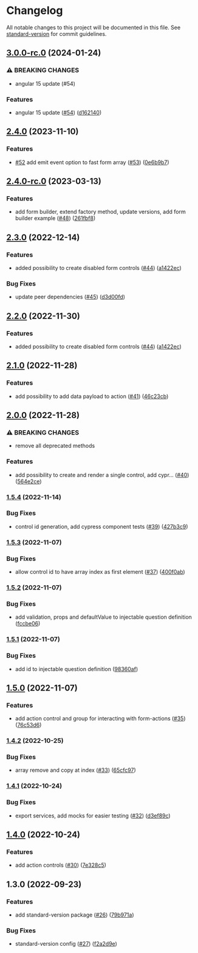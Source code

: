 # Changelog

All notable changes to this project will be documented in this file. See [standard-version](https://github.com/conventional-changelog/standard-version) for commit guidelines.

## [3.0.0-rc.0](https://github.com/Micky002/angular-fast-forms/compare/v2.4.0...v3.0.0-rc.0) (2024-01-24)


### ⚠ BREAKING CHANGES

* angular 15 update (#54)

### Features

* angular 15 update ([#54](https://github.com/Micky002/angular-fast-forms/issues/54)) ([d162140](https://github.com/Micky002/angular-fast-forms/commit/d1621402bc5515ccecd4120767ac0d9f0b9b70c9))

## [2.4.0](https://github.com/Micky002/angular-fast-forms/compare/v2.4.0-rc.0...v2.4.0) (2023-11-10)


### Features

* [#52](https://github.com/Micky002/angular-fast-forms/issues/52) add emit event option to fast form array ([#53](https://github.com/Micky002/angular-fast-forms/issues/53)) ([0e6b9b7](https://github.com/Micky002/angular-fast-forms/commit/0e6b9b718a09de98dc25414c19fb8f15a24df603))

## [2.4.0-rc.0](https://github.com/Micky002/angular-fast-forms/compare/v2.3.0...v2.4.0-rc.0) (2023-03-13)


### Features

* add form builder, extend factory method, update versions, add form builder example ([#48](https://github.com/Micky002/angular-fast-forms/issues/48)) ([261fbf8](https://github.com/Micky002/angular-fast-forms/commit/261fbf82db4411e98ad047f9cee93ef41d90809d))

## [2.3.0](https://github.com/Micky002/angular-fast-forms/compare/v2.1.0...v2.3.0) (2022-12-14)


### Features

* added possibility to create disabled form controls ([#44](https://github.com/Micky002/angular-fast-forms/issues/44)) ([a1422ec](https://github.com/Micky002/angular-fast-forms/commit/a1422ec928c259149eb36bebc7d01a1e9a6e014b))


### Bug Fixes

* update peer dependencies ([#45](https://github.com/Micky002/angular-fast-forms/issues/45)) ([d3d00fd](https://github.com/Micky002/angular-fast-forms/commit/d3d00fd6102b0694b964ae65a5e2c6062cacfff0))

## [2.2.0](https://github.com/Micky002/angular-fast-forms/compare/v2.1.0...v2.2.0) (2022-11-30)


### Features

* added possibility to create disabled form controls ([#44](https://github.com/Micky002/angular-fast-forms/issues/44)) ([a1422ec](https://github.com/Micky002/angular-fast-forms/commit/a1422ec928c259149eb36bebc7d01a1e9a6e014b))

## [2.1.0](https://github.com/Micky002/angular-fast-forms/compare/v2.0.0...v2.1.0) (2022-11-28)


### Features

* add possibility to add data payload to action ([#41](https://github.com/Micky002/angular-fast-forms/issues/41)) ([46c23cb](https://github.com/Micky002/angular-fast-forms/commit/46c23cbe616b79ec60dd874b341ae8338d4f68fd))

## [2.0.0](https://github.com/Micky002/angular-fast-forms/compare/v1.5.4...v2.0.0) (2022-11-28)


### ⚠ BREAKING CHANGES

* remove all deprecated methods

### Features

* add possibility to create and render a single control, add cypr… ([#40](https://github.com/Micky002/angular-fast-forms/issues/40)) ([564e2ce](https://github.com/Micky002/angular-fast-forms/commit/564e2ce65e69f14a50c2931654140938e883e538))

### [1.5.4](https://github.com/Micky002/angular-fast-forms/compare/v1.5.3...v1.5.4) (2022-11-14)


### Bug Fixes

* control id generation, add cypress component tests ([#39](https://github.com/Micky002/angular-fast-forms/issues/39)) ([427b3c9](https://github.com/Micky002/angular-fast-forms/commit/427b3c9d11b45edaf0793ad65fc31078cf051b49))

### [1.5.3](https://github.com/Micky002/angular-fast-forms/compare/v1.5.2...v1.5.3) (2022-11-07)


### Bug Fixes

* allow control id to have array index as first element ([#37](https://github.com/Micky002/angular-fast-forms/issues/37)) ([400f0ab](https://github.com/Micky002/angular-fast-forms/commit/400f0ab5636314e481e2322c616d477235dfb381))

### [1.5.2](https://github.com/Micky002/angular-fast-forms/compare/v1.5.1...v1.5.2) (2022-11-07)


### Bug Fixes

* add validation, props and defaultValue to injectable question definition ([fccbe06](https://github.com/Micky002/angular-fast-forms/commit/fccbe0643a46580f1c8b546b0de2c63371716c12))

### [1.5.1](https://github.com/Micky002/angular-fast-forms/compare/v1.5.0...v1.5.1) (2022-11-07)


### Bug Fixes

* add id to injectable question definition ([98360af](https://github.com/Micky002/angular-fast-forms/commit/98360afdb40a58c9f313edc982d47597ab48e0d0))

## [1.5.0](https://github.com/Micky002/angular-fast-forms/compare/v1.4.2...v1.5.0) (2022-11-07)


### Features

* add action control and group for interacting with form-actions ([#35](https://github.com/Micky002/angular-fast-forms/issues/35)) ([76c53d6](https://github.com/Micky002/angular-fast-forms/commit/76c53d633432ff915cc6b732c5e32f34b7fb7b0e))

### [1.4.2](https://github.com/Micky002/angular-fast-forms/compare/v1.4.1...v1.4.2) (2022-10-25)


### Bug Fixes

* array remove and copy at index ([#33](https://github.com/Micky002/angular-fast-forms/issues/33)) ([65cfc97](https://github.com/Micky002/angular-fast-forms/commit/65cfc97a3ab5d4103b44d842967f6d051ac54c96))

### [1.4.1](https://github.com/Micky002/angular-fast-forms/compare/v1.4.0...v1.4.1) (2022-10-24)


### Bug Fixes

* export services, add mocks for easier testing ([#32](https://github.com/Micky002/angular-fast-forms/issues/32)) ([d3ef89c](https://github.com/Micky002/angular-fast-forms/commit/d3ef89c4d7b3ba78a3748c62919b0c2b836a0cb6))

## [1.4.0](https://github.com/Micky002/angular-fast-forms/compare/v1.3.0...v1.4.0) (2022-10-24)


### Features

* add action controls ([#30](https://github.com/Micky002/angular-fast-forms/issues/30)) ([7e328c5](https://github.com/Micky002/angular-fast-forms/commit/7e328c5f430d1b2973107db261b95e834c5330ae))

## 1.3.0 (2022-09-23)


### Features

* add standard-version package ([#26](https://github.com/Micky002/angular-fast-forms/issues/26)) ([79b971a](https://github.com/Micky002/angular-fast-forms/commit/79b971ad0f00194421cee8fe79a94a2fbefd10e4))


### Bug Fixes

* standard-version config ([#27](https://github.com/Micky002/angular-fast-forms/issues/27)) ([f2a2d9e](https://github.com/Micky002/angular-fast-forms/commit/f2a2d9ee9e5721dd661fa67add0d00bf217a4439))
